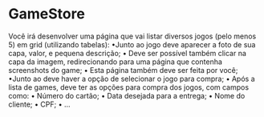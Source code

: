 # GameStore

Você irá desenvolver uma página que vai listar diversos jogos (pelo
menos 5) em grid (utilizando tabelas):
•Junto ao jogo deve aparecer a foto de sua capa, valor, e pequena descrição;
• Deve ser possível também clicar na capa da imagem, redirecionando para uma
página que contenha screenshots do game;
• Esta página também deve ser feita por você;
•Junto ao deve haver a opção de selecionar o jogo para compra;
• Após a lista de games, deve ter as opções para compra dos jogos, com campos
como:
• Número do cartão;
• Data desejada para a entrega;
• Nome do cliente;
• CPF;
• ...
